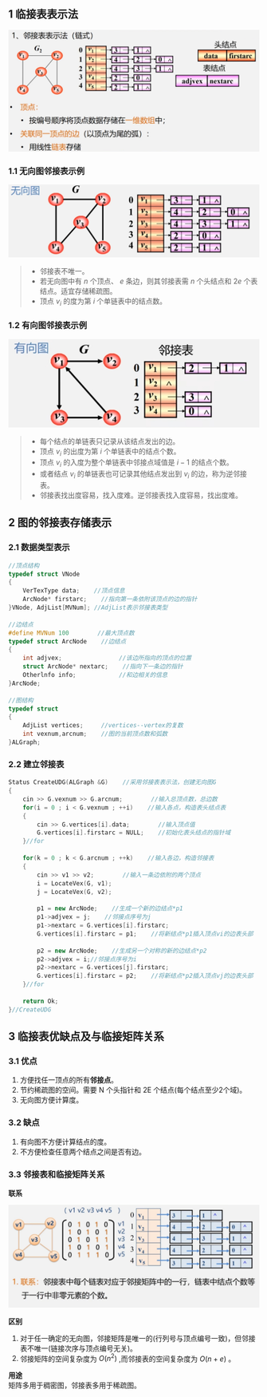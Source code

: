 ## 1 临接表表示法
<div><img src = "./images/临接表表示法.png"></div>

### 1.1 无向图邻接表示例
<div><img src = "./images/无向图邻接表示例.png"></div>

>- 邻接表不唯一。  
>- 若无向图中有 $n$ 个顶点、 $e$ 条边，则其邻接表需 $n$ 个头结点和 $2e$ 个表结点。适宜存储稀疏图。
>- 顶点 $v_i$ 的度为第 $i$ 个单链表中的结点数。

### 1.2 有向图邻接表示例
<div><img src = "./images/有向图邻接表示例.png"></div>

>- 每个结点的单链表只记录从该结点发出的边。  
>- 顶点 $v_i$ 的出度为第 $i$ 个单链表中的结点个数。  
>- 顶点 $v_i$ 的入度为整个单链表中邻接点域值是 $i-1$ 的结点个数。
>- 或者结点 $v_i$ 的单链表也可记录其他结点发出到 $v_i$ 的边，称为逆邻接表。
>- 邻接表找出度容易，找入度难。逆邻接表找入度容易，找出度难。

## 2 图的邻接表存储表示
### 2.1 数据类型表示
```cpp
//顶点结构
typedef struct VNode
{
    VerTexType data;    //顶点信息
    ArcNode* firstarc;    //指向第一条依附该顶点的边的指针
}VNode, AdjList[MVNum]; //AdjList表示邻接表类型

//边结点
#define MVNum 100        //最大顶点数
typedef struct ArcNode    //边结点
{
    int adjvex;                //该边所指向的顶点的位置
    struct ArcNode* nextarc;    //指向下一条边的指针
    Otherlnfo info;            //和边相关的信息
}ArcNode;

//图结构
typedef struct
{
    AdjList vertices;     //vertices--vertex的复数
    int vexnum,arcnum;    //图的当前顶点数和弧数
}ALGraph;
```
### 2.2 建立邻接表
```cpp
Status CreateUDG(ALGraph &G)    //采用邻接表表示法，创建无向图G
{
    cin >> G.vexnum >> G.arcnum;        //输入总顶点数，总边数
    for(i = 0 ; i < G.vexnum ; ++i)    //输入各点，构造表头结点表
    {
        cin >> G.vertices[i].data;        //输入顶点值
        G.vertices[i].firstarc = NULL;    //初始化表头结点的指针域
    }//for
    
    for(k = 0 ; k < G.arcnum ; ++k)    //输入各边，构造邻接表
    {
        cin >> v1 >> v2;        //输入一条边依附的两个顶点
        i = LocateVex(G, v1);
        j = LocateVex(G, v2);

        p1 = new ArcNode;    //生成一个新的边结点*p1
        p1->adjvex = j;    //邻接点序号为j
        p1->nextarc = G.vertices[i].firstarc;
        G.vertices[i].firstarc = p1;    //将新结点*p1插入顶点vi的边表头部

        p2 = new ArcNode;    //生成另一个对称的新的边结点*p2
        p2->adjvex = i;//邻接点序号为i
        p2->nextarc = G.vertices[j].firstarc;
        G.vertices[i].firstarc = p2;    //将新结点*p2插入顶点vj的边表头部
    }//for

    return Ok;
}//CreateUDG

```
## 3 临接表优缺点及与临接矩阵关系
### 3.1 优点
1. 方便找任一顶点的所有**邻接点**。  
2. 节约稀疏图的空间。需要 N 个头指针和 2E 个结点(每个结点至少2个域)。  
3. 无向图方便计算度。  
### 3.2 缺点
1. 有向图不方便计算结点的度。  
2. 不方便检查任意两个结点之间是否有边。
### 3.3 邻接表和临接矩阵关系
**联系**  
<div><img src = "./images/邻接表和临接矩阵联系.png"></div>

**区别**  
1. 对于任一确定的无向图，邻接矩阵是唯一的(行列号与顶点编号一致)，但邻接表不唯一(链接次序与顶点编号无关)。  
2. 邻接矩阵的空间复杂度为 $O(n^2)$ ,而邻接表的空间复杂度为 $O(n+e)$ 。

**用途**  
矩阵多用于稠密图，邻接表多用于稀疏图。
